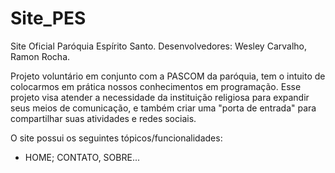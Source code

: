 # Site_PES
Site Oficial Paróquia Espírito Santo.
Desenvolvedores: Wesley Carvalho, Ramon Rocha.

Projeto voluntário em conjunto com a PASCOM da paróquia, tem o intuito de colocarmos em prática nossos conhecimentos em programação.
Esse projeto visa atender a necessidade da instituição religiosa para expandir seus meios de comunicação,
e também criar uma "porta de entrada" para compartilhar suas atividades e redes sociais.

O site possui os seguintes tópicos/funcionalidades:
- HOME; CONTATO, SOBRE...

